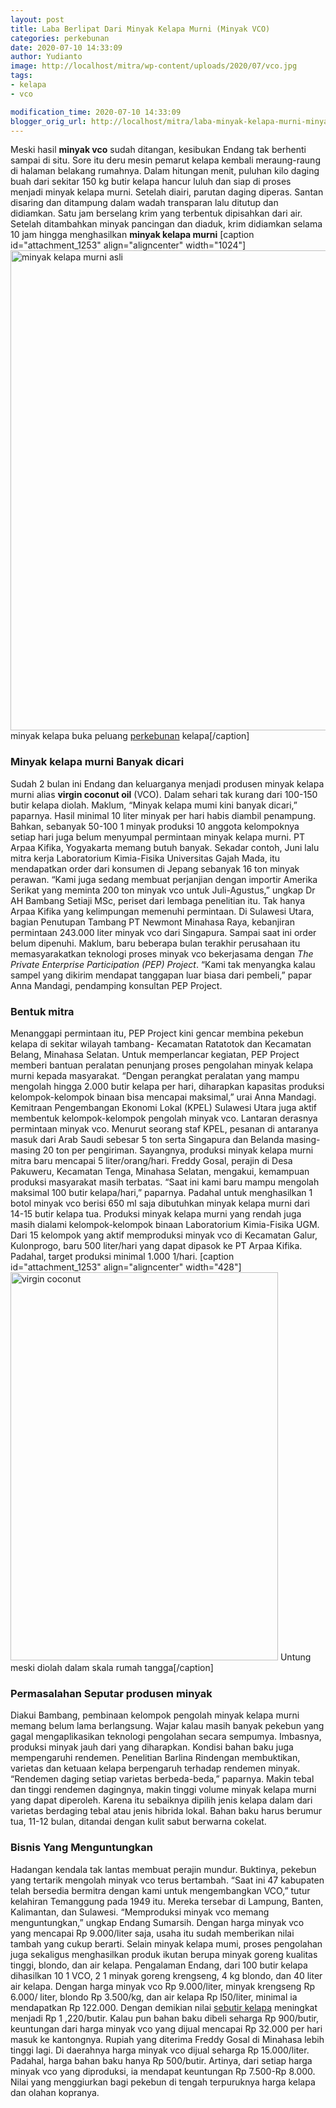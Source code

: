 ```yaml
---
layout: post
title: Laba Berlipat Dari Minyak Kelapa Murni (Minyak VCO)
categories: perkebunan
date: 2020-07-10 14:33:09
author: Yudianto
image: http://localhost/mitra/wp-content/uploads/2020/07/vco.jpg
tags:
- kelapa
- vco

modification_time: 2020-07-10 14:33:09
blogger_orig_url: http://localhost/mitra/laba-minyak-kelapa-murni-minyak-vco.html
---
```


Meski hasil <strong><span class="keyword _ngcontent-jdw-101" aria-hidden="false">minyak vco</span></strong> sudah ditangan, kesibukan Endang tak berhenti sampai di situ. Sore itu deru mesin pemarut kelapa kembali meraung-raung di halaman belakang rumahnya. Dalam hitungan menit, puluhan kilo daging buah dari sekitar 150 kg butir kelapa hancur luluh dan siap di proses menjadi <span class="keyword _ngcontent-jdw-101" aria-hidden="false">minyak kelapa murni</span>.
Setelah diairi, parutan daging diperas. Santan disaring dan ditampung dalam wadah transparan lalu ditutup dan didiamkan. Satu jam berselang krim yang terbentuk dipisahkan dari air. Setelah ditambahkan minyak pancingan dan diaduk, krim didiamkan selama 10 jam hingga menghasilkan <strong><span class="keyword _ngcontent-jdw-101" aria-hidden="false">minyak kelapa murni</span></strong>
[caption id="attachment_1253" align="aligncenter" width="1024"]<a href="http://127.0.0.1/mitra/wp-content/uploads/2020/07/vco.jpg"><img class="wp-image-1253 size-large" src="http://127.0.0.1/mitra/wp-content/uploads/2020/07/vco-1024x768.jpg" alt="minyak kelapa murni asli" width="1024" height="768" /></a> minyak kelapa buka peluang <a class="wpil_keyword_link " title="perkebunan" href="http://127.0.0.1/mitra/perkebunan" data-wpil-keyword-link="linked">perkebunan</a> kelapa[/caption]
<h3>Minyak kelapa murni Banyak dicari</h3>
Sudah 2 bulan ini Endang dan keluarganya menjadi produsen minyak kelapa murni alias <strong>virgin coconut oil</strong> (VCO). Dalam sehari tak kurang dari 100-150 butir kelapa diolah. Maklum, “Minyak kelapa mumi kini banyak dicari,” paparnya. Hasil minimal 10 liter minyak per hari habis diambil penampung.
Bahkan, sebanyak 50-100 1 minyak produksi 10 anggota kelompoknya setiap hari juga belum menyumpal permintaan <span class="keyword _ngcontent-jdw-101" aria-hidden="false">minyak kelapa murni</span>.
PT Arpaa Kifika, Yogyakarta memang butuh banyak. Sekadar contoh, Juni lalu mitra kerja Laboratorium Kimia-Fisika Universitas Gajah Mada, itu mendapatkan order dari konsumen di Jepang sebanyak 16 ton minyak perawan. “Kami juga sedang membuat perjanjian dengan importir Amerika Serikat yang meminta 200 ton <span class="keyword _ngcontent-jdw-101" aria-hidden="false">minyak vco</span> untuk Juli-Agustus,” ungkap Dr AH Bambang Setiaji MSc, periset dari lembaga penelitian itu.
Tak hanya Arpaa Kifika yang kelimpungan memenuhi permintaan. Di Sulawesi Utara, bagian Penutupan Tambang PT Newmont Minahasa Raya, kebanjiran permintaan 243.000 liter <span class="keyword _ngcontent-jdw-101" aria-hidden="false">minyak vco</span> dari Singapura. Sampai saat ini order belum dipenuhi. Maklum, baru beberapa bulan terakhir perusahaan itu memasyarakatkan teknologi proses <span class="keyword _ngcontent-jdw-101" aria-hidden="false">minyak vco</span> bekerjasama dengan <em>The Private Enterprise Participation (PEP) Project</em>. “Kami tak menyangka kalau sampel yang dikirim mendapat tanggapan luar biasa dari pembeli,” papar Anna Mandagi, pendamping konsultan PEP Project.
<h3>Bentuk mitra</h3>
Menanggapi permintaan itu, PEP Project kini gencar membina pekebun kelapa di sekitar wilayah tambang- Kecamatan Ratatotok dan Kecamatan Belang, Minahasa Selatan. Untuk memperlancar kegiatan, PEP Project memberi bantuan peralatan penunjang proses pengolahan <span class="keyword _ngcontent-jdw-101" aria-hidden="false">minyak kelapa murni</span> kepada masyarakat. “Dengan perangkat peralatan yang mampu mengolah hingga 2.000 butir kelapa per hari, diharapkan kapasitas produksi kelompok-kelompok binaan bisa mencapai maksimal,” urai Anna Mandagi.
Kemitraan Pengembangan Ekonomi Lokal (KPEL) Sulawesi Utara juga aktif membentuk kelompok-kelompok pengolah <span class="keyword _ngcontent-jdw-101" aria-hidden="false">minyak vco</span>. Lantaran derasnya permintaan <span class="keyword _ngcontent-jdw-101" aria-hidden="false">minyak vco</span>. Menurut seorang staf KPEL, pesanan di antaranya masuk dari Arab Saudi sebesar 5 ton serta Singapura dan Belanda masing-masing 20 ton per pengiriman. Sayangnya, produksi <span class="keyword _ngcontent-jdw-101" aria-hidden="false">minyak kelapa murni</span> mitra baru mencapai 5 liter/orang/hari.
Freddy Gosal, perajin di Desa Pakuweru, Kecamatan Tenga, Minahasa Selatan, mengakui, kemampuan produksi masyarakat masih terbatas. “Saat ini kami baru mampu mengolah maksimal 100 butir kelapa/hari,” paparnya. Padahal untuk menghasilkan 1 botol <span class="keyword _ngcontent-jdw-101" aria-hidden="false">minyak vco</span> berisi 650 ml saja dibutuhkan <span class="keyword _ngcontent-jdw-101" aria-hidden="false">minyak kelapa murni</span> dari 14-15 butir kelapa tua.
Produksi <span class="keyword _ngcontent-jdw-101" aria-hidden="false">minyak kelapa murni</span> yang rendah juga masih dialami kelompok-kelompok binaan Laboratorium Kimia-Fisika UGM. Dari 15 kelompok yang aktif memproduksi <span class="keyword _ngcontent-jdw-101" aria-hidden="false">minyak vco</span> di Kecamatan Galur, Kulonprogo, baru 500 liter/hari yang dapat dipasok ke PT Arpaa Kifika. Padahal, target produksi minimal 1.000 1/hari.
[caption id="attachment_1253" align="aligncenter" width="428"]<img class="wp-image-1253" src="http://127.0.0.1/mitra/wp-content/uploads/2020/07/vco.jpg" alt="virgin coconut" width="428" height="621" /> Untung meski diolah dalam skala rumah tangga[/caption]
<h3>Permasalahan Seputar produsen minyak</h3>
Diakui Bambang, pembinaan kelompok pengolah <span class="keyword _ngcontent-jdw-101" aria-hidden="false">minyak kelapa murni</span> memang belum lama berlangsung. Wajar kalau masih banyak pekebun yang gagal mengaplikasikan teknologi pengolahan secara sempumya. Imbasnya, produksi minyak jauh dari yang diharapkan.
Kondisi bahan baku juga mempengaruhi rendemen. Penelitian Barlina Rindengan membuktikan, varietas dan ketuaan kelapa berpengaruh terhadap rendemen minyak. “Rendemen daging setiap varietas berbeda-beda,” paparnya. Makin tebal dan tinggi rendemen dagingnya, makin tinggi volume <span class="keyword _ngcontent-jdw-101" aria-hidden="false">minyak kelapa murni</span> yang dapat diperoleh. Karena itu sebaiknya dipilih jenis kelapa dalam dari varietas berdaging tebal atau jenis hibrida lokal. Bahan baku harus berumur tua, 11-12 bulan, ditandai dengan kulit sabut berwarna cokelat.
<h3>Bisnis Yang Menguntungkan</h3>
Hadangan kendala tak lantas membuat perajin mundur. Buktinya, pekebun yang tertarik mengolah <span class="keyword _ngcontent-jdw-101" aria-hidden="false">minyak vco</span> terus bertambah. “Saat ini 47 kabupaten telah bersedia bermitra dengan kami untuk mengembangkan VCO,” tutur kelahiran Temanggung pada 1949 itu. Mereka tersebar di Lampung, Banten, Kalimantan, dan Sulawesi.
“Memproduksi <span class="keyword _ngcontent-jdw-101" aria-hidden="false">minyak vco</span> memang menguntungkan,” ungkap Endang Sumarsih. Dengan <span class="keyword _ngcontent-jdw-101" aria-hidden="false">harga minyak vco</span> yang mencapai Rp 9.000/liter saja, usaha itu sudah memberikan nilai tambah yang cukup berarti. Selain minyak kelapa mumi, proses pengolahan juga sekaligus menghasilkan produk ikutan berupa minyak goreng kualitas tinggi, blondo, dan air kelapa.
Pengalaman Endang, dari 100 butir kelapa dihasilkan 10 1 VCO, 2 1 minyak goreng krengseng, 4 kg blondo, dan 40 liter air kelapa. Dengan <span class="keyword _ngcontent-jdw-101" aria-hidden="false">harga minyak vco</span> Rp 9.000/liter, minyak krengseng Rp 6.000/ liter, blondo Rp 3.500/kg, dan air kelapa Rp l50/liter, minimal ia mendapatkan Rp 122.000. Dengan demikian nilai <a href="http://127.0.0.1/mitra/produk-olahan-kelapa-pandan-wangi.html">sebutir kelapa</a> meningkat menjadi Rp 1 ,220/butir. Kalau pun bahan baku dibeli seharga Rp 900/butir, keuntungan dari <span class="keyword _ngcontent-jdw-101" aria-hidden="false">harga minyak vco</span> yang dijual mencapai Rp 32.000 per hari masuk ke kantongnya.
Rupiah yang diterima Freddy Gosal di Minahasa lebih tinggi lagi. Di daerahnya <span class="keyword _ngcontent-jdw-101" aria-hidden="false">harga minyak vco</span> dijual seharga Rp 15.000/liter. Padahal, harga bahan baku hanya Rp 500/butir. Artinya, dari setiap <span class="keyword _ngcontent-jdw-101" aria-hidden="false">harga minyak vco</span> yang diproduksi, ia mendapat keuntungan Rp 7.500-Rp 8.000. Nilai yang menggiurkan bagi pekebun di tengah terpuruknya harga kelapa dan olahan kopranya.
